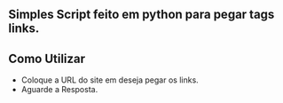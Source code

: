 ## Simples Script feito em python para pegar tags links.

## Como Utilizar

  - Coloque a URL do site em deseja pegar os links.
  - Aguarde a Resposta.